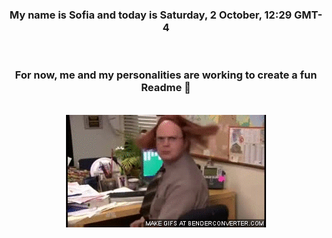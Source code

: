


<div align="center">
<h3 >My name is Sofia and today is Saturday, 2 October, 12:29 GMT-4</h3><br>
<h3 >For now, me and my personalities are working to create a fun Readme 👋
</h3><br>
<img src='img/dwight.gif' alt='working...'/>
</div>
